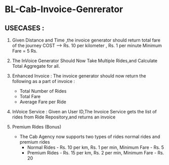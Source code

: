 # BL-Cab-Invoice-Genrerator

## USECASES : 

1. Given Distance and Time ,the invoice generator should return total fare of the journey
   COST --> Rs. 10 per kilometer , Rs. 1 per minute
            Minimum Fare = 5 Rs.

2. The InVoice Generator Should Now Take Multiple Rides,and Calculate Total Aggregate
   for all.

3. Enhanced Invoice :
   The invoice generator should now return the following as a part of invoice :
      - Total Number of Rides
      - Total Fare
      - Average Fare per Ride

4. InVoice Service :
   Given an User ID,The Invoice Service gets the list of rides from
   Ride Repository,and returns an invoice

5. Premium Rides (Bonus)
   - The Cab Agency now supports two types of rides normal rides and premium rides
      * Normal Rides - Rs. 10 per km, Rs. 1 per min, Minimum Fare - Rs. 5
      * Premium Rides - Rs. 15 per km, Rs. 2 per min, Minimum Fare - Rs. 20
